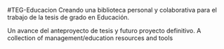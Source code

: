 #TEG-Educacion
Creando una biblioteca personal y colaborativa para el trabajo de la tesis de grado en Educación.

Un avance del anteproyecto de tesis y futuro proyecto definitivo. 
A collection of management/education resources and tools


